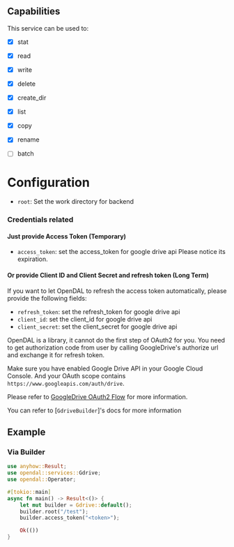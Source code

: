 ## Capabilities

This service can be used to:

- [x] stat
- [x] read
- [x] write
- [x] delete
- [x] create_dir
- [x] list
- [x] copy
- [x] rename
- [ ] batch


# Configuration

- `root`: Set the work directory for backend

### Credentials related

#### Just provide Access Token (Temporary)

- `access_token`: set the access_token for google drive api
Please notice its expiration.

#### Or provide Client ID and Client Secret and refresh token (Long Term)

If you want to let OpenDAL to refresh the access token automatically,
please provide the following fields:

- `refresh_token`: set the refresh_token for google drive api
- `client_id`: set the client_id for google drive api
- `client_secret`: set the client_secret for google drive api

OpenDAL is a library, it cannot do the first step of OAuth2 for you.
You need to get authorization code from user by calling GoogleDrive's authorize url
and exchange it for refresh token.

Make sure you have enabled Google Drive API in your Google Cloud Console.
And your OAuth scope contains `https://www.googleapis.com/auth/drive`.

Please refer to [GoogleDrive OAuth2 Flow](https://developers.google.com/identity/protocols/oauth2/)
for more information.

You can refer to [`GdriveBuilder`]'s docs for more information

## Example

### Via Builder

```rust
use anyhow::Result;
use opendal::services::Gdrive;
use opendal::Operator;

#[tokio::main]
async fn main() -> Result<()> {
    let mut builder = Gdrive::default();
    builder.root("/test");
    builder.access_token("<token>");

    Ok(())
}

